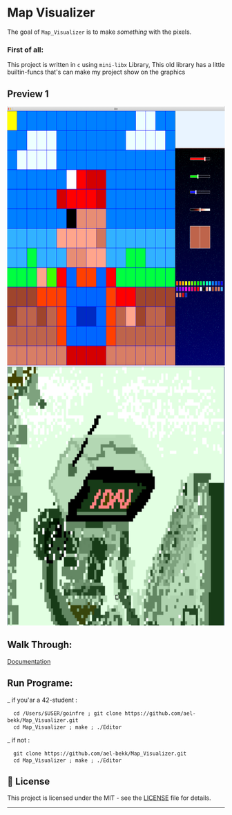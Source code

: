 # Map Visualizer

The goal of ``Map_Visualizer`` is to make *something* with the pixels.

### First of all:

This project is written in ``c`` using ``mini-libx`` Library, 
This old library has a little builtin-funcs that's can make my project show on the graphics

## Preview 1
<img src="https://github.com/ael-bekk/Map_Visualizer/blob/main/.head/1.png" width=800 height=600/>
<img src="https://github.com/ael-bekk/Map_Visualizer/blob/main/.head/2.png" width=800 height=600/>

## Walk Through:
  [Documentation](https://github.com/ael-bekk/cube3d_advanced_raycasting/blob/main/note.md)

## Run Programe:

_ if you'ar a 42-student :

```
  cd /Users/$USER/goinfre ; git clone https://github.com/ael-bekk/Map_Visualizer.git
  cd Map_Visualizer ; make ; ./Editor
```

_ if not :

```
  git clone https://github.com/ael-bekk/Map_Visualizer.git
  cd Map_Visualizer ; make ; ./Editor
```

## 📝 License

This project is licensed under the MIT - see the [LICENSE](LICENSE) file for details.

---
